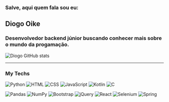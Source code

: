 ### Salve, aqui quem fala sou eu:

<h2>Diogo Oike</h2> <!--Colocar link do portfolio?-->
<h3>Desenvolvedor backend júnior buscando conhecer mais sobre o mundo da progamação.</h3>

![Diogo GitHub stats](https://github-readme-stats.vercel.app/api?username=Dnaka27&show_icons=true&theme=cobalt)

<hr>

<h3>My Techs</h3>

<div>

![Python](https://img.shields.io/badge/Python-1F2194?style=for-the-badge&logo=Python&logoColor=white) ![HTML](https://img.shields.io/badge/HTML-E34F26?style=for-the-badge&logo=html5&logoColor=white) ![CSS](https://img.shields.io/badge/CSS-0769FC?style=for-the-badge&logo=css3&logoColor=white) ![JavaScript](https://img.shields.io/badge/JavaScript-F7DF1E?style=for-the-badge&logo=javascript&logoColor=white) ![Kotlin](https://img.shields.io/badge/Kotlin-6A00D4?style=for-the-badge&logo=Kotlin&logoColor=white) ![C](https://img.shields.io/badge/C++-9E0034?style=for-the-badge&logo=C&logoColor=white)

![Pandas](https://img.shields.io/badge/Pandas-150458?style=for-the-badge&logo=Pandas&logoColor=white) ![NumPy](https://img.shields.io/badge/NumPy-016273?style=for-the-badge&logo=NumPy&logoColor=white) ![Bootstrap](https://img.shields.io/badge/Bootstrap-5C2D91?style=for-the-badge&logo=bootstrap&logoColor=white) ![jQuery](https://img.shields.io/badge/jQuery-1572B6?style=for-the-badge&logo=jquery&logoColor=white) ![React](https://img.shields.io/badge/React-00CEF0?style=for-the-badge&logo=react&logoColor=white) ![Selenium](https://img.shields.io/badge/Selenium-DE0034?style=for-the-badge&logo=Selenium&logoColor=white) ![Spring](https://img.shields.io/badge/Spring-10CF00?style=for-the-badge&logo=Spring&logoColor=white)

</div>

